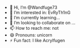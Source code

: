 - 👋 Hi, I’m @Wandfuge73
- 👀 I’m interested in: EvRyTh1nG
- 🌱 I’m currently learning...
- 💞️ I’m looking to collaborate on ...
- 📫 How to reach me: not
- 😄 Pronouns: unicorn
- ⚡ Fun fact: I like Acrylfugen

<!---
Wandfuge73/Wandfuge73 is a ✨ special ✨ repository because its `README.md` (this file) appears on your GitHub profile.
You can click the Preview link to take a look at your changes.
--->
